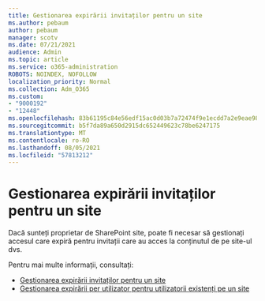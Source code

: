 ```yaml
---
title: Gestionarea expirării invitaților pentru un site
ms.author: pebaum
author: pebaum
manager: scotv
ms.date: 07/21/2021
audience: Admin
ms.topic: article
ms.service: o365-administration
ROBOTS: NOINDEX, NOFOLLOW
localization_priority: Normal
ms.collection: Adm_O365
ms.custom:
- "9000192"
- "12448"
ms.openlocfilehash: 83b61195c84e56edf15ac0d03b7a72474f9e1ecdd7a2e9eae98bab59c16f1b02
ms.sourcegitcommit: b5f7da89a650d2915dc652449623c78be6247175
ms.translationtype: MT
ms.contentlocale: ro-RO
ms.lasthandoff: 08/05/2021
ms.locfileid: "57813212"
---
```

# <a name="manage-guest-expiration-for-a-site"></a>Gestionarea expirării invitaților pentru un site

Dacă sunteți proprietar de SharePoint site, poate fi necesar să gestionați accesul care expiră pentru invitații care au acces la conținutul de pe site-ul dvs.

Pentru mai multe informații, consultați:

- [Gestionarea expirării invitaților pentru un site](https://support.microsoft.com/office/manage-guest-expiration-for-a-site-25bee24f-42ad-4ee8-8402-4186eed74dea)
- [Gestionarea expirării per utilizator pentru utilizatorii existenți pe un site](/sharepoint/dev/solution-guidance/manage-user-sharing-expiration)